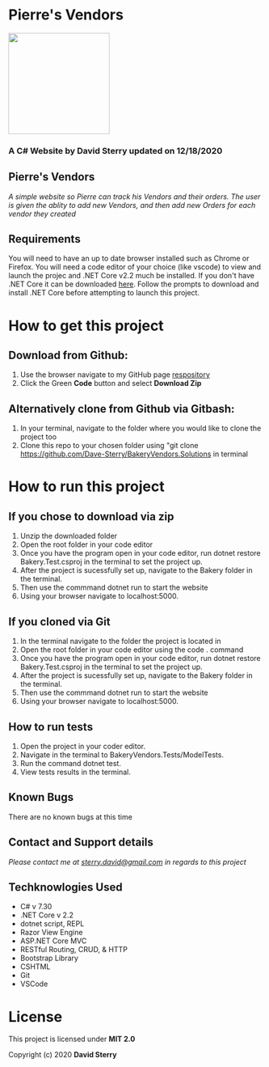 # Pierre's Vendors
<img src="https://github.com/Dave-Sterry.png" width="200px" height="auto">

### A C# Website by David Sterry updated on 12/18/2020

## Pierre's Vendors

_A simple website so Pierre can track his Vendors and their orders. The user is given the ablity to add new Vendors, and then add new Orders for each vendor they created_


## Requirements
 You will need to have an up to date browser installed such as Chrome or Firefox. You will need a code editor of your choice (like vscode) to view and launch the projec and .NET Core v2.2 much be installed. If you don't have .NET Core it can be downloaded [here](https://dotnet.microsoft.com/download/dotnet-core/thank-you/sdk-2.2.106-macos-x64-installer). Follow the prompts to download and install .NET Core before attempting to launch this project. 

# How to get this project 
## Download from Github:
1. Use the browser navigate to my GitHub page [respository](https://github.com/Dave-Sterry/BakeryVendors.Solutions)
2. Click the Green **Code** button and select **Download Zip**

## Alternatively clone from Github via Gitbash:
1. In your terminal, navigate to the folder where you would like to clone the project too
2. Clone this repo to your chosen folder using "git clone https://github.com/Dave-Sterry/BakeryVendors.Solutions in terminal

# How to run this project
## If you chose to download via zip
1. Unzip the downloaded folder
2. Open the root folder in your code editor 
3. Once you have the program open in your code editor, run dotnet restore Bakery.Test.csproj in the terminal to set the project up.
4. After the project is sucessfully set up, navigate to the Bakery folder in the terminal.
5. Then use the commmand dotnet run to start the website 
6. Using your browser navigate to localhost:5000. 

## If you cloned via Git
1. In the terminal navigate to the folder the project is located in
2. Open the root folder in your code editor using the code . command 
3. Once you have the program open in your code editor, run dotnet restore Bakery.Test.csproj in the terminal to set the project up.
4. After the project is sucessfully set up, navigate to the Bakery folder in the terminal.
5. Then use the commmand dotnet run to start the website 
6. Using your browser navigate to localhost:5000.

## How to run tests
1. Open the project in your coder editor.
2. Navigate in the terminal to BakeryVendors.Tests/ModelTests.
3. Run the command dotnet test. 
4. View tests results in the terminal.
## Known Bugs
There are no known bugs at this time


## Contact and Support details

_Please contact me at sterry.david@gmail.com in regards to this project_

## Techknowlogies Used

* C# v 7.30
* .NET Core v 2.2
* dotnet script, REPL
* Razor View Engine
* ASP.NET Core MVC
* RESTful Routing, CRUD, & HTTP
* Bootstrap Library
* CSHTML
* Git
* VSCode

# License

This project is licensed under **MIT 2.0**

Copyright (c) 2020 **David Sterry**